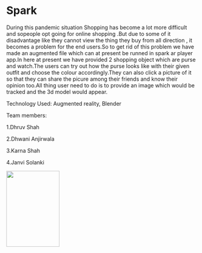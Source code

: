 # Spark

During this pandemic situation Shopping has become a lot more difficult and sopeople opt going for online shopping .But due to some of it disadvantage like they cannot view the thing they buy from all direction , it becomes a problem for the end users.So to get rid of this problem we have made an augmented file which can at present be runned in spark ar player app.In here at present we have provided 2 shopping object which are purse and watch.The users can try out how the purse looks like with their given outfit and choose the colour accordingly.They can also click a picture of it so that they can share the picure among their friends and know their opinion too.All thing user need to do is to provide an image which would be tracked and the 3d model would appear.

Technology Used: Augmented reality, Blender

Team members:

1.Dhruv Shah


2.Dhwani Anjirwala


3.Karna Shah


4.Janvi Solanki

<img src="https://user-images.githubusercontent.com/54734951/92319067-467f4b80-f032-11ea-8725-52d1cd170778.jpg" height=200 width=140>
